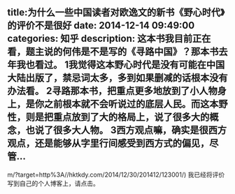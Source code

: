 title:为什么一些中国读者对欧逸文的新书《野心时代》的评价不是很好
date: 2014-12-14   09:49:00 
categories: 知乎 
 description: 这本书我目前正在看，题主说的何伟是不是写的《寻路中国》？那本书去年我也看过。 1我觉得这本野心时代是没有可能在中国大陆出版了，禁忌词太多，多到如果删减的话根本没有办法看。 2寻路那本书，把重点更多地放到了小人物身上，是你之前根本就不会听说过的底层人民。而这本野性，则是把重点放到了大的格局上，说了很多大的概念，也说了很多大人物。 3西方观点嘛，确实是很西方观点，还是能够从字里行间感受到西方式的偏见，尽管…
  --- 
 m/?target=http%3A//hktkdy.com/2014/12/30/201412/123001/) 我已经将评价写到自己的个人博客上，请点击。